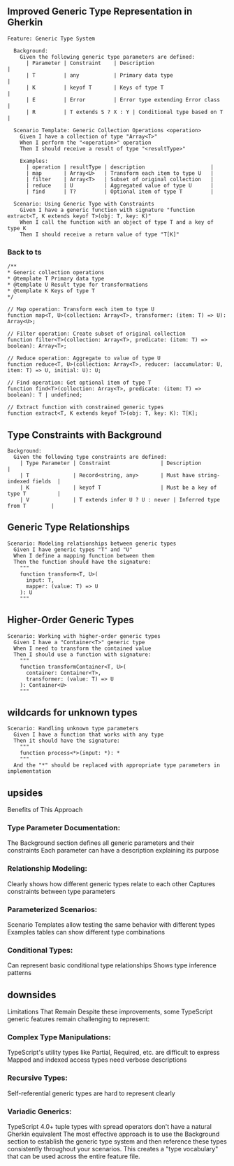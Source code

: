 ## Improved Generic Type Representation in Gherkin

```gherkin
Feature: Generic Type System

  Background:
    Given the following generic type parameters are defined:
      | Parameter | Constraint    | Description                       |
      | T         | any           | Primary data type                 |
      | K         | keyof T       | Keys of type T                    |
      | E         | Error         | Error type extending Error class  |
      | R         | T extends S ? X : Y | Conditional type based on T |

  Scenario Template: Generic Collection Operations <operation>
    Given I have a collection of type "Array<T>"
    When I perform the "<operation>" operation
    Then I should receive a result of type "<resultType>"

    Examples:
      | operation | resultType | description                     |
      | map       | Array<U>   | Transform each item to type U   |
      | filter    | Array<T>   | Subset of original collection   |
      | reduce    | U          | Aggregated value of type U      |
      | find      | T?         | Optional item of type T         |

  Scenario: Using Generic Type with Constraints
    Given I have a generic function with signature "function extract<T, K extends keyof T>(obj: T, key: K)"
    When I call the function with an object of type T and a key of type K
    Then I should receive a return value of type "T[K]"

```

### Back to ts

```gherkin
/**
* Generic collection operations
* @template T Primary data type
* @template U Result type for transformations
* @template K Keys of type T
*/

// Map operation: Transform each item to type U
function map<T, U>(collection: Array<T>, transformer: (item: T) => U): Array<U>;

// Filter operation: Create subset of original collection
function filter<T>(collection: Array<T>, predicate: (item: T) => boolean): Array<T>;

// Reduce operation: Aggregate to value of type U
function reduce<T, U>(collection: Array<T>, reducer: (accumulator: U, item: T) => U, initial: U): U;

// Find operation: Get optional item of type T
function find<T>(collection: Array<T>, predicate: (item: T) => boolean): T | undefined;

// Extract function with constrained generic types
function extract<T, K extends keyof T>(obj: T, key: K): T[K];

```

## Type Constraints with Background
```gherkin
Background:
  Given the following type constraints are defined:
    | Type Parameter | Constraint                | Description                      |
    | T              | Record<string, any>       | Must have string-indexed fields  |
    | K              | keyof T                   | Must be a key of type T          |
    | V              | T extends infer U ? U : never | Inferred type from T        |
```

## Generic Type Relationships
```gherkin
Scenario: Modeling relationships between generic types
  Given I have generic types "T" and "U"
  When I define a mapping function between them
  Then the function should have the signature:
    """
    function transform<T, U>(
      input: T, 
      mapper: (value: T) => U
    ): U
    """

```
## Higher-Order Generic Types
```gherkin
Scenario: Working with higher-order generic types
  Given I have a "Container<T>" generic type
  When I need to transform the contained value
  Then I should use a function with signature:
    """
    function transformContainer<T, U>(
      container: Container<T>,
      transformer: (value: T) => U
    ): Container<U>
    """

```

## wildcards for unknown types

```gherkin
Scenario: Handling unknown type parameters
  Given I have a function that works with any type
  Then it should have the signature:
    """
    function process<*>(input: *): *
    """
  And the "*" should be replaced with appropriate type parameters in implementation

```



## upsides
Benefits of This Approach

### Type Parameter Documentation:

The Background section defines all generic parameters and their constraints
Each parameter can have a description explaining its purpose

### Relationship Modeling:

Clearly shows how different generic types relate to each other
Captures constraints between type parameters

### Parameterized Scenarios:

Scenario Templates allow testing the same behavior with different types
Examples tables can show different type combinations

### Conditional Types:

Can represent basic conditional type relationships
Shows type inference patterns


## downsides

Limitations That Remain
Despite these improvements, some TypeScript generic features remain challenging to represent:

### Complex Type Manipulations:

TypeScript's utility types like Partial<T>, Required<T>, etc. are difficult to express
Mapped and indexed access types need verbose descriptions

### Recursive Types:

Self-referential generic types are hard to represent clearly

### Variadic Generics:

TypeScript 4.0+ tuple types with spread operators don't have a natural Gherkin equivalent
The most effective approach is to use the Background section to establish the generic type system and then reference these types consistently throughout your scenarios. This creates a "type vocabulary" that can be used across the entire feature file.